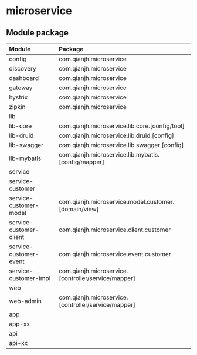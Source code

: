 # microservice

## Module package
| Module                         | Package                               | 
|:-------------------------------|:--------------------------------------|
| config                         | com.qianjh.microservice | 
| discovery                      | com.qianjh.microservice | 
| dashboard                      | com.qianjh.microservice | 
| gateway                        | com.qianjh.microservice | 
| hystrix                        | com.qianjh.microservice | 
| zipkin                         | com.qianjh.microservice | 
| lib                            | |
| lib-core                       | com.qianjh.microservice.lib.core.[config/tool] |
| lib-druid                      | com.qianjh.microservice.lib.druid.[config] | 
| lib-swagger                    | com.qianjh.microservice.lib.swagger.[config] | 
| lib-mybatis                    | com.qianjh.microservice.lib.mybatis.[config/mapper] | 
| service                        | | 
| service-customer               | | 
| service-customer-model         | com.qianjh.microservice.model.customer.[domain/view] | 
| service-customer-client        | com.qianjh.microservice.client.customer | 
| service-customer-event         | com.qianjh.microservice.event.customer | 
| service-customer-impl          | com.qianjh.microservice.[controller/service/mapper] | 
| web                            | | 
| web-admin                      | com.qianjh.microservice.[controller/service/mapper] | 
| app                            | | 
| app-xx                         | | 
| api                            | | 
| api-xx                         | | 




